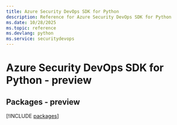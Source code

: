 ```yaml
---
title: Azure Security DevOps SDK for Python
description: Reference for Azure Security DevOps SDK for Python
ms.date: 10/28/2025
ms.topic: reference
ms.devlang: python
ms.service: securitydevops
---
```

# Azure Security DevOps SDK for Python - preview
## Packages - preview
[!INCLUDE [packages](security-devops-index.md)]